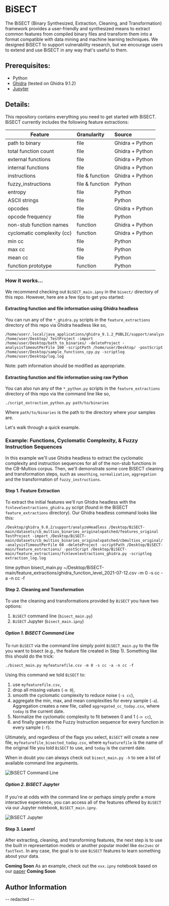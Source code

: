 # BiSECT

The BiSECT (Binary Synthesized, Extraction, Cleaning, and Transformation) framework provides a user-friendly and synthesized means to extract common features from compiled binary files and transform them into a format compatible with data mining and machine learning techniques. We designed BiSECT to support vulnerability research, but we encourage users to extend and use BiSECT in any way that's useful to them.

## Prerequisites:
- Python
- [Ghidra](https://ghidra-sre.org/) (tested on Ghidra 9.1.2)
- [Jupyter](https://jupyter.org/)

## Details:
This repository contains everything you need to get started with BiSECT. BiSECT currently includes the following feature extractions:

| Feature       | Granularity  | Source
| ------------- |:-------------|:-------------|
| path to binary            | file            | Ghidra + Python|
| total function count      | file            | Ghidra + Python|
| external functions        | file            | Ghidra + Python|
| internal functions        | file            | Ghidra + Python|
| instructions              | file & function | Ghidra + Python|
| fuzzy_instructions        | file & function | Python         |
| entropy                   | file            | Python         |
| ASCII strings             | file            | Python         |
| opcodes                   | file            | Ghidra + Python|
| opcode frequency          | file            | Python         |
| non-stub function names   | function        | Ghidra + Python|
| cyclomatic complexity (cc)| function        | Ghidra + Python|
| min cc                    | file            | Python         |
| max cc                    | file            | Python         |
| mean cc                   | file            | Python         |
| function prototype        | function        | Python         |

### How it works...

We recommend checking out `BiSECT_main.ipny` in the `bisect/` directory of this repo. However, here are a few tips to get you started:

#### Extracting function and file information using Ghidra headless
You can run any of the `*_ghidra.py` scripts in the `feature_extractions` directory of this repo via Ghidra headless like so,

```
/home/user/.local/java_applications/ghidra_9.1.2_PUBLIC/support/analyzeHeadless /home/user/Desktop/ TestProject -import /home/user/Desktop/bath_to_binaries/ -deleteProject -analysisTimeoutPerFile 100 -scriptPath /home/user/Desktop/ -postScript /home/user/Desktop/sample_functions_cpy.py -scriptlog /home/user/Desktop/log.log
```

Note: path information should be modified as appropriate.


#### Extracting function and file information using raw Python
You can also run any of the `*_python.py` scripts in the `feature_extractions` directory of this repo via the command line like so,

```
./script_extraction_python.py path/to/binaries
```

Where `path/to/binaries` is the path to the directory where your samples are.

Let's walk through a quick example.

### Example: Functions, Cyclomatic Complexity, \& Fuzzy Instruction Sequences
In this example we'll use Ghidra headless to extract the cyclomatic complexity and instruction sequences for all of the non-stub functions in the CB-Multios corpus. Then, we'll demonstrate some core BiSECT cleaning and transformation steps, such as `smoothing`, `normalization`, `aggregation` and the transformation of `fuzzy_instructions`.

#### Step 1. Feature Extraction
To extract the initial features we'll run Ghidra headless with the `fcnlevelextractions_ghidra.py` script (found in the BiSECT `feature_extractions` directory). Our Ghidra headless command looks like this:

```
/Desktop/ghidra_9.0.2/support/analyzeHeadless /Desktop/BiSECT-main/datasets/cb_multios_binaries_originalvpatched/features_original TestProject -import /Desktop/BiSECT-main/datasets/cb_multios_binaries_originalvpatched/cbmultios_original/ -analysisTimeoutPerFile 60 -deleteProject -scriptPath /Desktop/BiSECT-main/feature_extractions/ -postScript /Desktop/BiSECT-main/feature_extractions/fcnlevelextractions_ghidra.py -scriptlog extraction_log.log
```

time python bisect_main.py ~/Desktop/BiSECT-main/feature_extractions/ghidra_function_level_2021-07-12.csv -m 0 -s cc -a -n cc -f

#### Step 2. Cleaning and Transformation
To use the cleaning and transformations provided by `BiSECT` you have two options:
1. `BiSECT` command line (`bisect_main.py`)
2. `BiSECT` Jupyter (`bisect_main.ipny`)

##### Option 1. BiSECT Command Line
To run `BiSECT` via the command line simply point `BiSECT_main.py` to the file you want to bisect (e.g., the feature file created in Step 1). Something like this should do the trick:

`./bisect_main.py myfeaturefile.csv -m 0 -s cc -a -n cc -f`

Using this command we told `BiSECT` to:
1. use `myfeaturefile.csv`,
2. drop all missing values (`-m 0`),
3. smooth the cyclomatic complexity to reduce noise (`-s cc`),
4. aggregate the min, max, and mean complexities for every sample (`-a`). Aggregation creates a new file, called `aggregated_cc_today.csv`, where `today` is the current date.
5. Normalize the cyclomatic complexity to fit between 0 and 1 (`-n cc`),
6. and finally generate the Fuzzy Instruction sequence for every function in every sample (`-f`).

Ultimately, and regardless of the flags you select, `BiSECT` will create a new file, `myfeaturefile_bisected_today.csv`, where `myfeaturefile` is the name of the original file you told `BiSECT` to use, and `today` is the current date.

When in doubt you can always check out `bisect_main.py -h` to see a list of available command line arguments.

![BiSECT Command Line](https://github.com/Kayla0x41/BiSECT/blob/4081217556dc43f66a1b8bc068a1f8a2379ae278/resources/gifs/bisect_commandLine.gif)

##### Option 2. BiSECT Jupyter
If you're at odds with the command line or perhaps simply prefer a more interactive experience, you can access all of the features offered by `BiSECT` via our Jupyter notebook, `BiSECT_main.ipny`.

![BiSECT Jupyter](https://github.com/Kayla0x41/BiSECT/blob/149066c8ec029f026f0233fcc056cc8ba7cae2db/resources/gifs/bisect_jupyter.gif)


#### Step 3. Learn!
After extracting, cleaning, and transforming features, the next step is to use the built in representation models or another popular model like `doc2vec` or `fastText`. In any case, the goal is to use `BiSECT` features to learn something about your data.

**Coming Soon** As an example, check out the `xxx.ipny` notebook based on our [paper](link) **Coming Soon** 

## Author Information
-- redacted -- 
